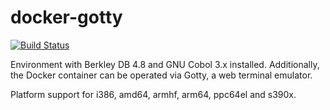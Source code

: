 # docker-gotty
[![Build Status](https://travis-ci.org/dmkif/docker-gotty.svg?branch=master)](https://travis-ci.org/dmkif/docker-gotty)

Environment with Berkley DB 4.8 and GNU Cobol 3.x installed. Additionally, the Docker container can be operated via Gotty, a web terminal emulator.

Platform support for i386, amd64, armhf, arm64, ppc64el and s390x.